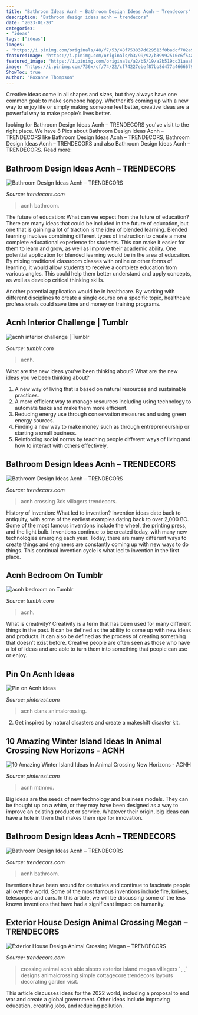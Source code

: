 ```yaml
---
title: "Bathroom Ideas Acnh ~ Bathroom Design Ideas Acnh – Trendecors"
description: "Bathroom design ideas acnh – trendecors"
date: "2023-01-20"
categories:
- "ideas"
tags: ["ideas"]
images:
- "https://i.pinimg.com/originals/48/f7/53/48f753837d029513f0badcf702a94aae.jpg"
featuredImage: "https://i.pinimg.com/originals/b3/99/92/b39992510c6f54ada454250751bd804d.jpg"
featured_image: "https://i.pinimg.com/originals/a2/b5/19/a2b519cc31aaabb6d90dfca41f956bfc.jpg"
image: "https://i.pinimg.com/736x/cf/74/22/cf74227ebef87bb8d477a4666679e2d8.jpg"
ShowToc: true
author: "Roxanne Thompson"
---
```



Creative ideas come in all shapes and sizes, but they always have one common goal: to make someone happy. Whether it’s coming up with a new way to enjoy life or simply making someone feel better, creative ideas are a powerful way to make people’s lives better.

	

		
looking for Bathroom Design Ideas Acnh – TRENDECORS you've visit to the right place. We have 8 Pics about Bathroom Design Ideas Acnh – TRENDECORS like Bathroom Design Ideas Acnh – TRENDECORS, Bathroom Design Ideas Acnh – TRENDECORS and also Bathroom Design Ideas Acnh – TRENDECORS. Read more:
		
    
## Bathroom Design Ideas Acnh – TRENDECORS

<img loading=lazy src="https://i.pinimg.com/originals/b3/99/92/b39992510c6f54ada454250751bd804d.jpg" onerror="this.onerror=null;this.src='https://tse1.mm.bing.net/th?id=OIP.OjxIjX7efCGiGMOmTkuF3wHaEK&amp;pid=15.1';" alt="Bathroom Design Ideas Acnh – TRENDECORS">

_Source: trendecors.com_

>acnh bathroom. 

	

The future of education: What can we expect from the future of education?
There are many ideas that could be included in the future of education, but one that is gaining a lot of traction is the idea of blended learning. Blended learning involves combining different types of instruction to create a more complete educational experience for students. This can make it easier for them to learn and grow, as well as improve their academic ability.
One potential application for blended learning would be in the area of education. By mixing traditional classroom classes with online or other forms of learning, it would allow students to receive a complete education from various angles. This could help them better understand and apply concepts, as well as develop critical thinking skills.

Another potential application would be in healthcare. By working with different disciplines to create a single course on a specific topic, healthcare professionals could save time and money on training programs.

    
## Acnh Interior Challenge | Tumblr

<img loading=lazy src="https://64.media.tumblr.com/28651a867683989e7ff87e84831570cc/556f5049d89ff6b6-3f/s1280x1920/49572cef5222b5e7a4cab4e8c2565e78d641fb3c.png" onerror="this.onerror=null;this.src='https://tse4.mm.bing.net/th?id=OIP.O5VBZrpmHgrwVJUfWuy7sgHaMm&amp;pid=15.1';" alt="acnh interior challenge | Tumblr">

_Source: tumblr.com_

>acnh. 

	

What are the new ideas you’ve been thinking about?
What are the new ideas you ve been thinking about? 

1. A new way of living that is based on natural resources and sustainable practices. 
2. A more efficient way to manage resources including using technology to automate tasks and make them more efficient. 
3. Reducing energy use through conservation measures and using green energy sources. 
4. Finding a new way to make money such as through entrepreneurship or starting a small business. 
5. Reinforcing social norms by teaching people different ways of living and how to interact with others effectively.

    
## Bathroom Design Ideas Acnh – TRENDECORS

<img loading=lazy src="https://i2.wp.com/i.pinimg.com/originals/ed/35/e0/ed35e05b674db8ef6b25f8fa6ac425eb.jpg?ssl=1" onerror="this.onerror=null;this.src='https://tse3.mm.bing.net/th?id=OIP.GRdon5VouQKwI5jla5kJBgHaE8&amp;pid=15.1';" alt="Bathroom Design Ideas Acnh – TRENDECORS">

_Source: trendecors.com_

>acnh crossing 3ds villagers trendecors. 

	

History of Invention: What led to invention?
Invention ideas date back to antiquity, with some of the earliest examples dating back to over 2,000 BC. Some of the most famous inventions include the wheel, the printing press, and the light bulb. Inventions continue to be created today, with many new technologies emerging each year. Today, there are many different ways to create things and engineers are constantly coming up with new ways to do things. This continual invention cycle is what led to invention in the first place.

    
## Acnh Bedroom On Tumblr

<img loading=lazy src="https://66.media.tumblr.com/ca70ba0e06a10c6e4bf4e30bb38dae50/31f591ebd31bf9c5-55/s640x960/4fb1ab2cc952311ca1a42fe81f03077978c0a54a.jpg" onerror="this.onerror=null;this.src='https://tse3.mm.bing.net/th?id=OIP.yi6PAqSDB0FeOFuTw6ga_gHaEK&amp;pid=15.1';" alt="acnh bedroom on Tumblr">

_Source: tumblr.com_

>acnh. 

	

What is creativity?
Creativity is a term that has been used for many different things in the past. It can be defined as the ability to come up with new ideas and products. It can also be defined as the process of creating something that doesn’t exist before. Creative people are often seen as those who have a lot of ideas and are able to turn them into something that people can use or enjoy.

    
## Pin On Acnh Ideas

<img loading=lazy src="https://i.pinimg.com/736x/cf/74/22/cf74227ebef87bb8d477a4666679e2d8.jpg" onerror="this.onerror=null;this.src='https://tse4.mm.bing.net/th?id=OIP.Z9HAbDSX0zTuPia98m9jsAHaHa&amp;pid=15.1';" alt="Pin on Acnh ideas">

_Source: pinterest.com_

>acnh clans animalcrossing. 

	

2. Get inspired by natural disasters and create a makeshift disaster kit.

    
## 10 Amazing Winter Island Ideas In Animal Crossing New Horizons - ACNH

<img loading=lazy src="https://i.pinimg.com/originals/48/f7/53/48f753837d029513f0badcf702a94aae.jpg" onerror="this.onerror=null;this.src='https://tse2.mm.bing.net/th?id=OIP.SPdTg30ClRPwutz3AqlKrgHaEV&amp;pid=15.1';" alt="10 Amazing Winter Island Ideas In Animal Crossing New Horizons - ACNH">

_Source: pinterest.com_

>acnh mtmmo. 

	

Big ideas are the seeds of new technology and business models. They can be thought up on a whim, or they may have been designed as a way to improve an existing product or service. Whatever their origin, big ideas can have a hole in them that makes them ripe for innovation.

    
## Bathroom Design Ideas Acnh – TRENDECORS

<img loading=lazy src="https://i.pinimg.com/originals/a2/b5/19/a2b519cc31aaabb6d90dfca41f956bfc.jpg" onerror="this.onerror=null;this.src='https://tse1.mm.bing.net/th?id=OIP.0UUMjAdcD9uXSrSRsuOEyQHaFH&amp;pid=15.1';" alt="Bathroom Design Ideas Acnh – TRENDECORS">

_Source: trendecors.com_

>acnh bathroom. 

	

Inventions have been around for centuries and continue to fascinate people all over the world. Some of the most famous inventions include fire, knives, telescopes and cars. In this article, we will be discussing some of the less known inventions that have had a significant impact on humanity.

    
## Exterior House Design Animal Crossing Megan – TRENDECORS

<img loading=lazy src="https://i.pinimg.com/originals/c3/e8/f1/c3e8f15886cf829d409fa30ad6bb3815.jpg" onerror="this.onerror=null;this.src='https://tse2.mm.bing.net/th?id=OIP.qnZC-i91egiswKE_PVvSugHaEK&amp;pid=15.1';" alt="Exterior House Design Animal Crossing Megan – TRENDECORS">

_Source: trendecors.com_

>crossing animal acnh able sisters exterior island megan villagers ˊˎ ˏˋ designs animalcrossing simple cottagecore trendecors layouts decorating garden visit. 

	

This article discusses ideas for the 2022 world, including a proposal to end war and create a global government. Other ideas include improving education, creating jobs, and reducing pollution.

